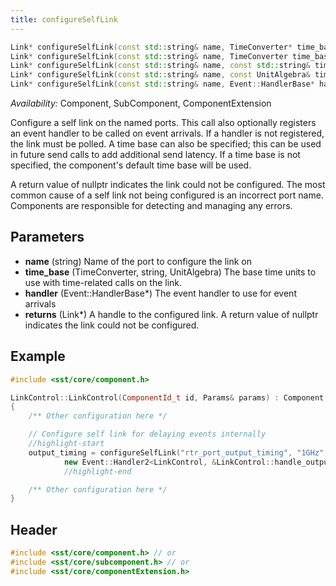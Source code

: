```yaml
---
title: configureSelfLink
---
```


```cpp
Link* configureSelfLink(const std::string& name, TimeConverter* time_base, Event::HandlerBase* handler = nullptr); // Deprecated in SST 15.0
Link* configureSelfLink(const std::string& name, TimeConverter time_base, Event::HandlerBase* handler = nullptr);
Link* configureSelfLink(const std::string& name, const std::string& time_base, Event::HandlerBase* handler = nullptr);
Link* configureSelfLink(const std::string& name, const UnitAlgebra& time_base, Event::HandlerBase* handler = nullptr);
Link* configureSelfLink(const std::string& name, Event::HandlerBase* handler = nullptr);
```
*Availability:* Component, SubComponent, ComponentExtension

Configure a self link on the named ports. This call also optionally registers an event handler to be called on event arrivals. If a handler is not registered, the link must be polled. A time base can also be specified; this can be used in future send calls to add additional send latency. If a time base is not specified, the component's default time base will be used.

A return value of nullptr indicates the link could not be configured. The most common cause of a self link not being configured is an incorrect port name. Components are responsible for detecting and managing any errors.


## Parameters
* **name** (string) Name of the port to configure the link on
* **time_base** (TimeConverter, string, UnitAlgebra) The base time units to use with time-related calls on the link.
* **handler** (Event::HandlerBase*) The event handler to use for event arrivals
* **returns** (Link*) A handle to the configured link. A return value of nullptr indicates the link could not be configured.


## Example

<!--- SOURCE_CODE: sst-elements/src/sst/elements/kingsley/linkControl.cc --->
```cpp title="Excerpt from sst-elements/src/sst/elements/kingsley/linkcontrol.cc"
#include <sst/core/component.h>

LinkControl::LinkControl(ComponentId_t id, Params& params) : Component(id) 
{
    /** Other configuration here */

    // Configure self link for delaying events internally 
    //highlight-start
    output_timing = configureSelfLink("rtr_port_output_timing", "1GHz",
            new Event::Handler2<LinkControl, &LinkControl::handle_output>(this));
            //highlight-end

    /** Other configuration here */
}
```

## Header
```cpp
#include <sst/core/component.h> // or
#include <sst/core/subcomponent.h> // or
#include <sst/core/componentExtension.h>
```
